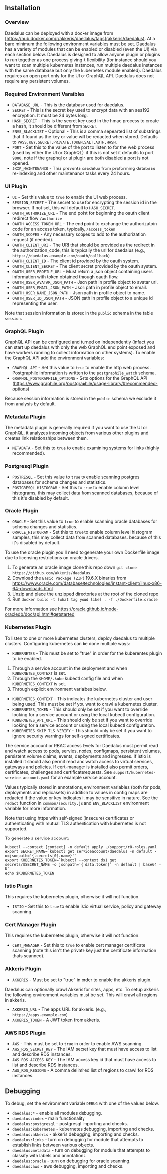 ## Installation

### Overview

Daedalus can be deployed with a docker image from [https://hub.docker.com/r/akkeris/daedalus/tags](akkeris/daedalus). At a bare minimum the following environment variables must be set.  Daedalus has a variety of modules that can be enabled or disabled (even the UI) via each section below. Daedalus is designed to allow anyone plugin or plugins to run together as one process giving it flexibility (for instance should you want to scan multiple kubernetes instances, run multiple daedalus instances with the same database but only the kubernetes module enabled). Daedalus requires an open port only for the UI or GraphQL API. Daedalus does not require any persistent volumes.

### Required Environment Varaibles

 *  `DATABASE_URL` - This is the database used for daedalus. 
 *  `SECRET` - This is the secret key used to encrypt data with an aes192 encryption. It must be 24 bytes long.
 *  `HASH_SECRET` - This is the secret key used in the hmac process to create a hash, it should be different from `SECRET`.
 *  `ENVS_BLACKLIST` - Optional - This is a comma sepearted list of substrings that if found as the key or value will be redacted when stored. Defaults to `PASS,KEY,SECRET,PRIVATE,TOKEN,SALT,AUTH,HASH`.
 *  `PORT` - Set this to the value of the port to listen to for the web process (used by either the UI or GraphQL), if this is not set it defaults to port `9000`, note if the graphql or ui plugin are both disabled a port is not opened.
 *  `SKIP_MAINTENANCE` - This prevents daedalus from preforming database re-indexing and other maintenance tasks every 24 hours.

### UI Plugin

 *  `UI` - Set this value to `true` to enable the UI web process.
 *  `SESSION_SECRET` - The secret to use for encrypting the session id in the browser. If not set, this will default to `HASH_SECRET`.
 *  `OAUTH_AUTHORIZE_URL` - The end point for beginning the oauth client redirect flow `/authorize`
 *  `OAUTH_ACCESS_TOKEN_URL` - The end point to exchange the authorizatoin code for an access token, typically, `/access_token`
 *  `OAUTH_SCOPES` - Any necessary scopes to add to the authorization request (if needed).
 *  `OAUTH_CLIENT_URI` - The URI that should be provided as the redirect in the authorization_code, this is typically the url for daedalus (e.g., `https://daedalus.example.com/oauth/callback`)
 *  `OAUTH_CLIENT_ID` - The client id provided by the oauth system.
 *  `OAUTH_CLIENT_SECRET` - The client secret provided by the oauth system.
 *  `OAUTH_USER_PROFILE_URL` - Must return a json object containing users information with token obtained through oauth flow.
 *  `OAUTH_USER_AVATAR_JSON_PATH` - Json path in profile object to avatar url. 
 *  `OAUTH_USER_EMAIL_JSON_PATH` - Json path in profile object to email.
 *  `OAUTH_USER_NAME_JSON_PATH` - Json path in profile object to name.
 *  `OAUTH_USER_ID_JSON_PATH` - JSON path in profile object to a unique id representing the user.

 Note that session information is stored in the `public` schema in the table `session`.

### GraphQL Plugin

GraphQL API can be configured and turned on independently (infact you can start up daedalus with only the web GraphQL end point exposed and have workers running to collect information on other systems).  To enable the GraphQL API add the environment variables:

 *  `GRAPHQL_API` - Set this value to `true` to enable the http web process. Postgraphile information is written to the `postgraphile_watch` schema.
 *  `GRAPHQL_POSTGRAPHILE_OPTIONS` - Sets options for the GraphQL API (https://www.graphile.org/postgraphile/usage-library/#recommended-options)

Because session information is stored in the `public` schema we exclude it from analysis by default.

### Metadata Plugin

The metadata plugin is generally required if you want to use the UI or GraphQL, it analyzes incoming objects from various other plugins and creates link relationships between them. 

*  `METADATA` - Set this to `true` to enable examining systems for links (highly recommended).

### Postgresql Plugin

 *  `POSTRESQL` - Set this value to `true` to enable scanning postgres databases for schema changes and statistics.
 *  `POSTGRESQL_HISTOGRAM` - Set this to `true` to enable column level histograms, this may collect data from scanned databases, because of this it's disabled by default.

### Oracle Plugin

 *  `ORACLE` - Set this value to `true` to enable scanning oracle databases for schema changes and statistics.
 *  `ORACLE_HISTOGRAM` - Set this to `true` to enable column level histogram samples, this may collect data from scanned databases. because of this it's disabled by default.

 To use the oracle plugin you'll need to generate your own Dockerfile image due to licensing restrictions on oracle drivers. 

 1. To generate an oracle image clone this repo down `git clone https://github.com/akkeris/daedalus`.
 2. Download the `Basic Package (ZIP)` 19.6.X binaries from https://www.oracle.com/database/technologies/instant-client/linux-x86-64-downloads.html
 3. Unzip and place the unzipped directories at the root of the cloned repo
 4. Run `docker build -t [what tag youd like] . -f ./Dockerfile.oracle`

 For more information see https://oracle.github.io/node-oracledb/doc/api.html#getstarted

### Kubernetes Plugin

To listen to one or more kubernetes clusters, deploy daedalus to multiple clusters. Configuring kubernetes can be done multiple ways:

*  `KUBERNETES` - This must be set to "true" in order for the kuberentes plugin to be enabled.

 1. Through a service account in the deployment and when `KUBERNETES_CONTEXT` is set. 
 2. Through the `$HOME/.kube` kubectl config file and when `KUBERNETES_CONTEXT` is set.
 3. Through explicit environment varialbes below.

 *  `KUBERNETES_CONTEXT` - This indicates the kubernetes cluster and user being used. This must be set if you want to crawl a kubernetes cluster.
 *  `KUBERNETES_TOKEN` - This should only be set if you want to override looking for a service account or using the local kubectl configuration.
 *  `KUBERNETES_API_URL` - This should only be set if you want to override looking for a service account or using the local kubectl configuration.
 *  `KUBERNETES_SKIP_TLS_VERIFY` - This should only be set if you want to ignore security warnings for self-signed certificates.

The service account or RBAC access levels for Daedalus must permit read and watch access to pods, servies, nodes, configmaps, persistent volumes, persistent volume claims, events, deployments and ingresses. If istio is installed it should also permit read and watch access to virtual services, gateways and policies.  If cert-manager is installed also permit orders, certificates, challenges and certificaterequests.  See `support/kubernetes-service-account.yaml` for an example service account.

Values typically stored in annotations, environment variables (both for pods, deployments and replicasets) in addition to values in config maps are redacted if the value or key indicates it may be sensitive in nature.  See the `redact` function in `common/security.js` and `ENV_BLACKLIST` environment variable for more information.

Note that using https with self-signed (insecure) certificates or authenticating with mutual TLS authentication with kubernetes is not supported.

To generate a service account:

```
kubectl --context [context] -n default apply ./support/r8-roles.yaml
export SECRET_NAME=`kubectl get serviceaccount/daedalus -n default -o=jsonpath='{.secrets[0].name}'`
export KUBERNETES_TOKEN=`kubectl --context ds1 get secrets/$SECRET_NAME -o jsonpath='{.data.token}' -n default | base64 -D` 
echo $KUBERNETES_TOKEN
```

### Istio Plugin

This requires the kubernetes plugin, otherwise it will not function.

* `ISTIO` - Set this to `true` to enable istio virtual service, policy and gateway scanning.

### Cert Manager Plugin

This requires the kubernetes plugin, otherwise it will not function.

* `CERT_MANAGER` - Set this to `true` to enable cert manager certificate scanning (note this isn't the private key just the certificate information thats scanned).

### Akkeris Plugin

*  `AKKERIS` - Must be set to "true" in order to enable the akkeris plugin.

Daedalus can optionally crawl Akkeris for sites, apps, etc. To setup akkeris the following environment variables must be set. This will crawl all regions in akkeris.

 *  `AKKERIS_URL` - The apps URL for akkeris. (e.g., `https://apps.example.com`)
 *  `AKKERIS_TOKEN` - A JWT token from akkeris.

### AWS RDS Plugin

 *  `AWS` - This must be set to `true` in order to enable AWS scanning.
 *  `AWS_RDS_SECRET_KEY` - The IAM secret key that must have access to list and describe RDS instances.
 *  `AWS_RDS_ACCESS_KEY` - The IAM access key id that must have access to list and describe RDS instances.
 *  `AWS_RDS_REGIONS` - A comma delimited list of regions to crawl for RDS instances.

## Debugging

To debug, set the environment variable `DEBUG` with one of the values below.

 *  `daedalus:*` - enable all modules debugging.
 *  `daedalus:index` - main functionality
 *  `daedalus:postgresql` - postgresql importing and checks.
 *  `daedalus:kubernetes` - kubernetes debugging, importing and checks.
 *  `daedalus:akkeris` - akkeris debugging, importing and checks.
 *  `daedalus:links` - turn on debugging for module that attempts to establish links between various objects.
 *  `daedalus:metadata` - turn on debugging for module that attempts to classify with labels and annotations.
 *  `daedalus:oracle` - turn on debugging for oracle scanning.
 *  `daedalus:aws` - aws debugging, importing and checks.

